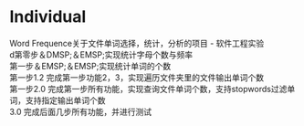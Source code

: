 # Individual
 Word Frequence关于文件单词选择，统计，分析的项目 - 软件工程实验  
d第零步＆DMSP;＆EMSP;实现统计字母个数与频率  
第一步＆EMSP;＆EMSP;实现统计单词的个数  
第一步1.2 完成第一步功能2，3，实现遍历文件夹里的文件输出单词个数  
第一步2.0  完成第一步所有功能，实现查询文件单词个数，支持stopwords过滤单词，支持指定输出单词个数  
3.0 完成后面几步所有功能，并进行测试
